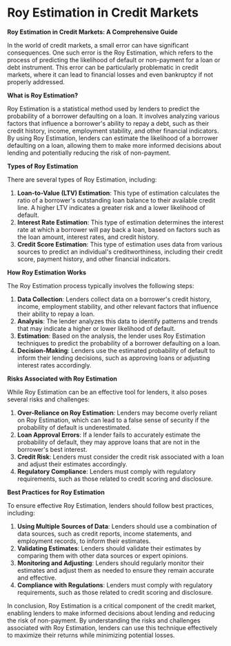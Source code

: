# Roy Estimation in Credit Markets

**Roy Estimation in Credit Markets: A Comprehensive Guide**

In the world of credit markets, a small error can have significant consequences. One such error is the Roy Estimation, which refers to the process of predicting the likelihood of default or non-payment for a loan or debt instrument. This error can be particularly problematic in credit markets, where it can lead to financial losses and even bankruptcy if not properly addressed.

**What is Roy Estimation?**

Roy Estimation is a statistical method used by lenders to predict the probability of a borrower defaulting on a loan. It involves analyzing various factors that influence a borrower's ability to repay a debt, such as their credit history, income, employment stability, and other financial indicators. By using Roy Estimation, lenders can estimate the likelihood of a borrower defaulting on a loan, allowing them to make more informed decisions about lending and potentially reducing the risk of non-payment.

**Types of Roy Estimation**

There are several types of Roy Estimation, including:

1. **Loan-to-Value (LTV) Estimation**: This type of estimation calculates the ratio of a borrower's outstanding loan balance to their available credit line. A higher LTV indicates a greater risk and a lower likelihood of default.
2. **Interest Rate Estimation**: This type of estimation determines the interest rate at which a borrower will pay back a loan, based on factors such as the loan amount, interest rates, and credit history.
3. **Credit Score Estimation**: This type of estimation uses data from various sources to predict an individual's creditworthiness, including their credit score, payment history, and other financial indicators.

**How Roy Estimation Works**

The Roy Estimation process typically involves the following steps:

1. **Data Collection**: Lenders collect data on a borrower's credit history, income, employment stability, and other relevant factors that influence their ability to repay a loan.
2. **Analysis**: The lender analyzes this data to identify patterns and trends that may indicate a higher or lower likelihood of default.
3. **Estimation**: Based on the analysis, the lender uses Roy Estimation techniques to predict the probability of a borrower defaulting on a loan.
4. **Decision-Making**: Lenders use the estimated probability of default to inform their lending decisions, such as approving loans or adjusting interest rates accordingly.

**Risks Associated with Roy Estimation**

While Roy Estimation can be an effective tool for lenders, it also poses several risks and challenges:

1. **Over-Reliance on Roy Estimation**: Lenders may become overly reliant on Roy Estimation, which can lead to a false sense of security if the probability of default is underestimated.
2. **Loan Approval Errors**: If a lender fails to accurately estimate the probability of default, they may approve loans that are not in the borrower's best interest.
3. **Credit Risk**: Lenders must consider the credit risk associated with a loan and adjust their estimates accordingly.
4. **Regulatory Compliance**: Lenders must comply with regulatory requirements, such as those related to credit scoring and disclosure.

**Best Practices for Roy Estimation**

To ensure effective Roy Estimation, lenders should follow best practices, including:

1. **Using Multiple Sources of Data**: Lenders should use a combination of data sources, such as credit reports, income statements, and employment records, to inform their estimates.
2. **Validating Estimates**: Lenders should validate their estimates by comparing them with other data sources or expert opinions.
3. **Monitoring and Adjusting**: Lenders should regularly monitor their estimates and adjust them as needed to ensure they remain accurate and effective.
4. **Compliance with Regulations**: Lenders must comply with regulatory requirements, such as those related to credit scoring and disclosure.

In conclusion, Roy Estimation is a critical component of the credit market, enabling lenders to make informed decisions about lending and reducing the risk of non-payment. By understanding the risks and challenges associated with Roy Estimation, lenders can use this technique effectively to maximize their returns while minimizing potential losses.
